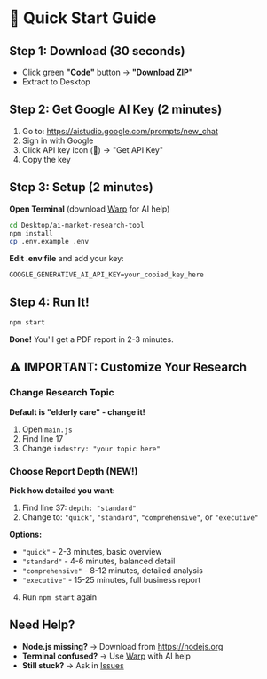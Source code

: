 # 🚀 Quick Start Guide

## Step 1: Download (30 seconds)
- Click green **"Code"** button → **"Download ZIP"**
- Extract to Desktop

## Step 2: Get Google AI Key (2 minutes)
1. Go to: https://aistudio.google.com/prompts/new_chat
2. Sign in with Google
3. Click API key icon (🔑) → "Get API Key"
4. Copy the key

## Step 3: Setup (2 minutes)
**Open Terminal** (download [Warp](https://www.warp.dev/terminal) for AI help)

```bash
cd Desktop/ai-market-research-tool
npm install
cp .env.example .env
```

**Edit .env file** and add your key:
```
GOOGLE_GENERATIVE_AI_API_KEY=your_copied_key_here
```

## Step 4: Run It!
```bash
npm start
```

**Done!** You'll get a PDF report in 2-3 minutes.

## ⚠️ IMPORTANT: Customize Your Research

### Change Research Topic
**Default is "elderly care" - change it!**

1. Open `main.js` 
2. Find line 17
3. Change `industry: "your topic here"`

### Choose Report Depth (NEW!)
**Pick how detailed you want:**

1. Find line 37: `depth: "standard"`
2. Change to: `"quick"`, `"standard"`, `"comprehensive"`, or `"executive"`

**Options:**
- `"quick"` - 2-3 minutes, basic overview
- `"standard"` - 4-6 minutes, balanced detail  
- `"comprehensive"` - 8-12 minutes, detailed analysis
- `"executive"` - 15-25 minutes, full business report

4. Run `npm start` again

## Need Help?
- **Node.js missing?** → Download from https://nodejs.org
- **Terminal confused?** → Use [Warp](https://www.warp.dev/terminal) with AI help
- **Still stuck?** → Ask in [Issues](../../issues)